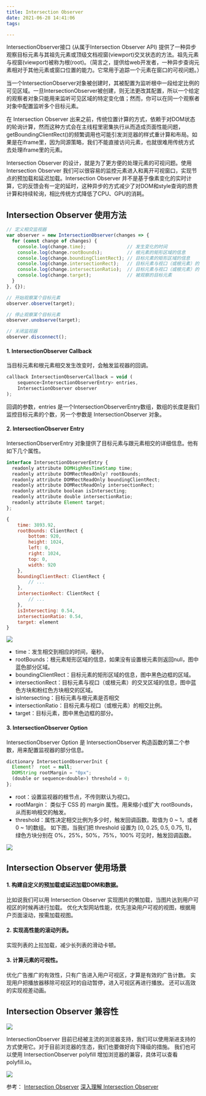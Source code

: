 ```yaml
---
title: Intersection Observer
date: 2021-06-28 14:41:06
tags:

---
```


IntersectionObserver接口 (从属于Intersection Observer API) 提供了一种异步观察目标元素与其祖先元素或顶级文档视窗(viewport)交叉状态的方法。祖先元素与视窗(viewport)被称为根(root)。（简言之，提供给web开发者，一种异步查询元素相对于其他元素或窗口位置的能力。它常用于追踪一个元素在窗口的可视问题。）

当一个IntersectionObserver对象被创建时，其被配置为监听根中一段给定比例的可见区域。一旦IntersectionObserver被创建，则无法更改其配置，所以一个给定的观察者对象只能用来监听可见区域的特定变化值；然而，你可以在同一个观察者对象中配置监听多个目标元素。

在 Intersection Observer 出来之前，传统位置计算的方式，依赖于对DOM状态的轮询计算，然而这种方式会在主线程里密集执行从而造成页面性能问题，getBoundingClientRect()的频繁调用也可能引发浏览器的样式重计算和布局。如果是在iframe里，因为同源策略，我们不能直接访问元素，也就很难用传统方式去处理iframe里的元素。

Intersection Observer 的设计，就是为了更方便的处理元素的可视问题。使用 Intersection Observer 我们可以很容易的监控元素进入和离开可视窗口，实现节点的预加载和延迟加载。Intersection Observer 并不是基于像素变化的实时计算，它的反馈会有一定的延时，这种异步的方式减少了对DOM和style查询的昂贵计算和持续轮询，相比传统方式降低了CPU、GPU的消耗。

<!-- more -->

## Intersection Observer 使用方法
```javascript
// 定义相交监视器
var observer = new IntersectionObserver(changes => {
  for (const change of changes) {
    console.log(change.time);               // 发生变化的时间
    console.log(change.rootBounds);         // 根元素的矩形区域的信息
    console.log(change.boundingClientRect); // 目标元素的矩形区域的信息
    console.log(change.intersectionRect);   // 目标元素与视口（或根元素）的交叉区域的信息
    console.log(change.intersectionRatio);  // 目标元素与视口（或根元素）的相交比例
    console.log(change.target);             // 被观察的目标元素
  }
}, {});

// 开始观察某个目标元素
observer.observe(target);

// 停止观察某个目标元素
observer.unobserve(target);

// 关闭监视器
observer.disconnect();

```

#### 1. IntersectionObserver Callback

当目标元素和根元素相交发生改变时，会触发监视器的回调。

```javascript
callback IntersectionObserverCallback = void (
    sequence<IntersectionObserverEntry> entries, 
    IntersectionObserver observer
);

```

回调的参数，entries 是一个IntersectionObserverEntry数组，数组的长度是我们监控目标元素的个数，另一个参数是 IntersectionObserver 对象。

#### 2. IntersectionObserver Entry

IntersectionObserverEntry 对象提供了目标元素与跟元素相交的详细信息。他有如下几个属性。

```javascript
interface IntersectionObserverEntry {
  readonly attribute DOMHighResTimeStamp time;
  readonly attribute DOMRectReadOnly? rootBounds;
  readonly attribute DOMRectReadOnly boundingClientRect;
  readonly attribute DOMRectReadOnly intersectionRect;
  readonly attribute boolean isIntersecting;
  readonly attribute double intersectionRatio;
  readonly attribute Element target;
};

{
    time: 3893.92,
    rootBounds: ClientRect {
        bottom: 920,
        height: 1024,
        left: 0,
        right: 1024,
        top: 0,
        width: 920
    },
    boundingClientRect: ClientRect {
        // ...
    },
    intersectionRect: ClientRect {
        // ...
    },
    isIntersecting: 0.54,
    intersectionRatio: 0.54,
    target: element
}

```

[![](https://user-gold-cdn.xitu.io/2019/8/29/16cdccc7f71311ee?imageView2/0/w/1280/h/960/format/webp/ignore-error/1)](https://user-gold-cdn.xitu.io/2019/8/29/16cdccc7f71311ee?imageView2/0/w/1280/h/960/format/webp/ignore-error/1)

- time：发生相交到相应的时间，毫秒。
- rootBounds：根元素矩形区域的信息，如果没有设置根元素则返回null，图中蓝色部分区域。
- boundingClientRect：目标元素的矩形区域的信息，图中黑色边框的区域。
- intersectionRect：目标元素与视口（或根元素）的交叉区域的信息，图中蓝色方块和粉红色方块相交的区域。
- isIntersecting：目标元素与根元素是否相交
- intersectionRatio：目标元素与视口（或根元素）的相交比例。
- target：目标元素，图中黑色边框的部分。

#### 3. IntersectionObserver Option

IntersectionObserver Option 是 IntersectionObserver 构造函数的第二个参数，用来配置监视器的部分信息。

```javascript
dictionary IntersectionObserverInit {
  Element?  root = null;
  DOMString rootMargin = "0px";
  (double or sequence<double>) threshold = 0;
};

```
- root：设置监视器的根节点，不传则默认为视口。
- rootMargin： 类似于 CSS 的 margin 属性。用来缩小或扩大 rootBounds，从而影响相交的触发。
- threshold：属性决定相交比例为多少时，触发回调函数。取值为 0 ~ 1，或者 0 ~ 1的数组。
如下图，当我们把  threshold 设置为 [0, 0.25, 0.5, 0.75, 1]，绿色方块分别在 0%，25%，50%，75%，100% 可见时，触发回调函数。

[![](https://user-gold-cdn.xitu.io/2019/8/29/16cdcce2aeb7262b?imageslim)](https://user-gold-cdn.xitu.io/2019/8/29/16cdcce2aeb7262b?imageslim)

## Intersection Observer 使用场景

#### 1. 构建自定义的预加载或延迟加载DOM和数据。

比如说我们可以用 Intersection Observer 实现图片的懒加载，当图片达到用户可视区的时候再进行加载。
优化大型网站性能，优先渲染用户可视的视图，根据用户页面滚动，按需加载视图。

#### 2. 实现高性能的滚动列表。

实现列表的上拉加载，减少长列表的滑动卡顿。

#### 3. 计算元素的可视性。

优化广告推广的有效性，只有广告进入用户可视区，才算是有效的广告计数。
实现用户把播放器移除可视区时的自动暂停，进入可视区再进行播放。
还可以高效的实现视差动画。

## Intersection Observer 兼容性

[![](https://user-gold-cdn.xitu.io/2019/8/29/16cdccd6278eb25a?imageView2/0/w/1280/h/960/format/webp/ignore-error/1)](https://user-gold-cdn.xitu.io/2019/8/29/16cdccd6278eb25a?imageView2/0/w/1280/h/960/format/webp/ignore-error/1)

IntersectionObserver 目前已经被主流的浏览器支持，我们可以使用渐进支持的方式使用它。对于目前浏览器的生态，我们也要做好向下降级的措施。
我们也可以使用 IntersectionObserver polyfill 增加浏览器的兼容，具体可以查看 polyfill.io。

[![](https://user-gold-cdn.xitu.io/2019/8/29/16cdccd7bbc36332?imageView2/0/w/1280/h/960/format/webp/ignore-error/1)](https://user-gold-cdn.xitu.io/2019/8/29/16cdccd7bbc36332?imageView2/0/w/1280/h/960/format/webp/ignore-error/1)


参考：
[Intersection Observer](https://developer.mozilla.org/zh-CN/docs/Web/API/IntersectionObserver)
[深入理解 Intersection Observer](https://juejin.cn/post/6844903927419256846)
